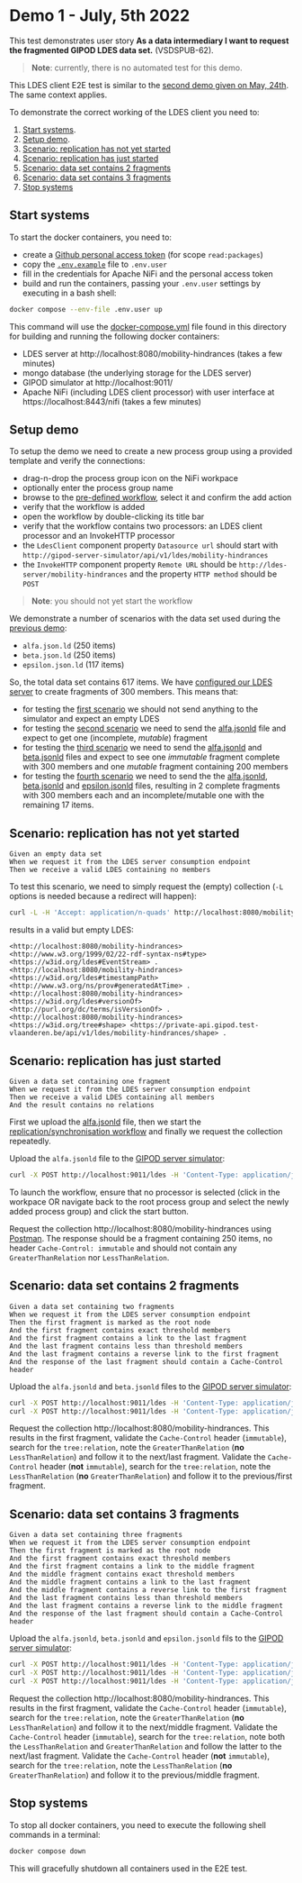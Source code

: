 # Demo 1 - July, 5th 2022

This test demonstrates user story **As a data intermediary I want to request the fragmented GIPOD LDES data set.** (VSDSPUB-62).

> **Note**: currently, there is no automated test for this demo.

This LDES client E2E test is similar to the [second demo given on May, 24th](../20220524.demo-2/README.md).
The same context applies.

To demonstrate the correct working of the LDES client you need to:

1. [Start systems](#start-systems).
2. [Setup demo](#setup-demo).
3. [Scenario: replication has not yet started](#TODO)
4. [Scenario: replication has just started](#TODO)
5. [Scenario: data set contains 2 fragments](#TODO)
6. [Scenario: data set contains 3 fragments](#TODO)
7. [Stop systems](#stop-systems)

## Start systems
To start the docker containers, you need to:
* create a [Github personal access token](https://docs.github.com/en/authentication/keeping-your-account-and-data-secure/creating-a-personal-access-token) (for scope `read:packages`)
* copy the [`.env.example`](./.env.example) file to `.env.user`
* fill in the credentials for Apache NiFi and the personal access token
* build and run the containers, passing your `.env.user` settings by executing in a bash shell:
```bash
docker compose --env-file .env.user up
```

This command will use the [docker-compose.yml](./docker-compose.yml) file found in this directory for building and running the following docker containers:
* LDES server at http://localhost:8080/mobility-hindrances (takes a few minutes)
* mongo database (the underlying storage for the LDES server)
* GIPOD simulator at http://localhost:9011/
* Apache NiFi (including LDES client processor) with user interface at https://localhost:8443/nifi (takes a few minutes)

## Setup demo
To setup the demo we need to create a new process group using a provided template and verify the connections:
* drag-n-drop the process group icon on the NiFi workpace
* optionally enter the process group name
* browse to the [pre-defined workflow](./replicate-workflow/replicate.nifi-workflow.json), select it and confirm the add action
* verify that the workflow is added
* open the workflow by double-clicking its title bar
* verify that the workflow contains two processors: an LDES client processor and an InvokeHTTP processor
* the `LdesClient` component property `Datasource url` should start with `http://gipod-server-simulator/api/v1/ldes/mobility-hindrances`
* the `InvokeHTTP` component property `Remote URL` should be `http://ldes-server/mobility-hindrances` and the property `HTTP method` should be `POST`

> **Note**: you should not yet start the workflow

We demonstrate a number of scenarios with the data set used during the [previous demo](../20220607.demo-1/README.md#setup-demo): 
* `alfa.json.ld` (250 items)
* `beta.json.ld` (250 items)
* `epsilon.json.ld` (117 items)

So, the total data set contains 617 items. We have [configured our LDES server](./ldes-server/config.local.env) to create fragments of 300 members. This means that:
* for testing the [first scenario](#scenario-replication-has-not-yet-started) we should not send anything to the simulator and expect an empty LDES
* for testing the [second scenario](#scenario-replication-has-just-started) we need to send the [alfa.jsonld](./gipod-server-simulator/data/scenario2/alfa.jsonld) file and expect to get one (incomplete, *mutable*) fragment
* for testing the [third scenario](#scenario-data-set-contains-2-fragments) we need to send the [alfa.jsonld](./gipod-server-simulator/data/scenario3/alfa.jsonld) and [beta.jsonld](./gipod-server-simulator/data/scenario3/beta.jsonld) files and expect to see one *immutable* fragment complete with 300 members and one *mutable* fragment containing 200 members
* for testing the [fourth scenario](#scenario-data-set-contains-3-fragments) we need to send the the [alfa.jsonld](./gipod-server-simulator/data/scenario4/alfa.jsonld), [beta.jsonld](./gipod-server-simulator/data/scenario4/beta.jsonld) and [epsilon.jsonld](./gipod-server-simulator/data/scenario4/epsilon.jsonld) files, resulting in 2 complete fragments with 300 members each and an incomplete/mutable one with the remaining 17 items.

## Scenario: replication has not yet started
```gherkin
Given an empty data set
When we request it from the LDES server consumption endpoint
Then we receive a valid LDES containing no members
```

To test this scenario, we need to simply request the (empty) collection (`-L` options is needed because a redirect will happen):
```bash
curl -L -H 'Accept: application/n-quads' http://localhost:8080/mobility-hindrances
```
results in a valid but empty LDES:
```
<http://localhost:8080/mobility-hindrances> <http://www.w3.org/1999/02/22-rdf-syntax-ns#type> <https://w3id.org/ldes#EventStream> .
<http://localhost:8080/mobility-hindrances> <https://w3id.org/ldes#timestampPath> <http://www.w3.org/ns/prov#generatedAtTime> .
<http://localhost:8080/mobility-hindrances> <https://w3id.org/ldes#versionOf> <http://purl.org/dc/terms/isVersionOf> .
<http://localhost:8080/mobility-hindrances> <https://w3id.org/tree#shape> <https://private-api.gipod.test-vlaanderen.be/api/v1/ldes/mobility-hindrances/shape> .
```

## Scenario: replication has just started
```gherkin
Given a data set containing one fragment
When we request it from the LDES server consumption endpoint
Then we receive a valid LDES containing all members
And the result contains no relations
```

First we upload the [alfa.jsonld](./gipod-server-simulator/data/alfa.jsonld) file, then we start the [replication/synchronisation workflow](./replicate-workflow/replicate.nifi-workflow.json) and finally we request the collection repeatedly.

Upload the `alfa.jsonld` file to the [GIPOD server simulator](http://localhost:9011/):
```bash
curl -X POST http://localhost:9011/ldes -H 'Content-Type: application/json-ld' -d '@gipod-server-simulator/data/scenario2/alfa.jsonld'
```

To launch the workflow, ensure that no processor is selected (click in the workpace OR navigate back to the root process group and select the newly added process group) and click the start button.

Request the collection http://localhost:8080/mobility-hindrances using [Postman](https://www.postman.com/). The response should be a fragment containing 250 items, no header `Cache-Control: immutable` and should not contain any `GreaterThanRelation` nor `LessThanRelation`.

## Scenario: data set contains 2 fragments
```gherkin
Given a data set containing two fragments
When we request it from the LDES server consumption endpoint
Then the first fragment is marked as the root node
And the first fragment contains exact threshold members
And the first fragment contains a link to the last fragment
And the last fragment contains less than threshold members
And the last fragment contains a reverse link to the first fragment
And the response of the last fragment should contain a Cache-Control header
```

Upload the `alfa.jsonld` and `beta.jsonld` files to the [GIPOD server simulator](http://localhost:9011/):
```bash
curl -X POST http://localhost:9011/ldes -H 'Content-Type: application/json-ld' -d '@gipod-server-simulator/data/scenario3/alfa.jsonld'
curl -X POST http://localhost:9011/ldes -H 'Content-Type: application/json-ld' -d '@gipod-server-simulator/data/scenario3/beta.jsonld'
```

Request the collection http://localhost:8080/mobility-hindrances. This results in the first fragment, validate the `Cache-Control` header (`immutable`), search for the `tree:relation`, note the `GreaterThanRelation` (**no** `LessThanRelation`) and follow it to the next/last fragment. Validate the `Cache-Control` header (**not** `immutable`), search for the `tree:relation`, note the `LessThanRelation` (**no** `GreaterThanRelation`) and follow it to the previous/first fragment.

## Scenario: data set contains 3 fragments
```gherkin
Given a data set containing three fragments
When we request it from the LDES server consumption endpoint
Then the first fragment is marked as the root node
And the first fragment contains exact threshold members
And the first fragment contains a link to the middle fragment
And the middle fragment contains exact threshold members
And the middle fragment contains a link to the last fragment
And the middle fragment contains a reverse link to the first fragment
And the last fragment contains less than threshold members
And the last fragment contains a reverse link to the middle fragment
And the response of the last fragment should contain a Cache-Control header
```

Upload the `alfa.jsonld`, `beta.jsonld` and `epsilon.jsonld` fils to the [GIPOD server simulator](http://localhost:9011/):
```bash
curl -X POST http://localhost:9011/ldes -H 'Content-Type: application/json-ld' -d '@gipod-server-simulator/data/scenario4/alfa.jsonld'
curl -X POST http://localhost:9011/ldes -H 'Content-Type: application/json-ld' -d '@gipod-server-simulator/data/scenario4/beta.jsonld'
curl -X POST http://localhost:9011/ldes -H 'Content-Type: application/json-ld' -d '@gipod-server-simulator/data/scenario4/epsilon.jsonld'
```

Request the collection http://localhost:8080/mobility-hindrances. This results in the first fragment, validate the `Cache-Control` header (`immutable`), search for the `tree:relation`, note the `GreaterThanRelation` (**no** `LessThanRelation`) and follow it to the next/middle fragment. Validate the `Cache-Control` header (`immutable`), search for the `tree:relation`, note both the `LessThanRelation` and `GreaterThanRelation` and follow the latter to the next/last fragment. Validate the `Cache-Control` header (**not** `immutable`), search for the `tree:relation`, note the `LessThanRelation` (**no** `GreaterThanRelation`) and follow it to the previous/middle fragment.

## Stop systems
To stop all docker containers, you need to execute the following shell commands in a terminal:
```bash
docker compose down
```

This will gracefully shutdown all containers used in the E2E test.
